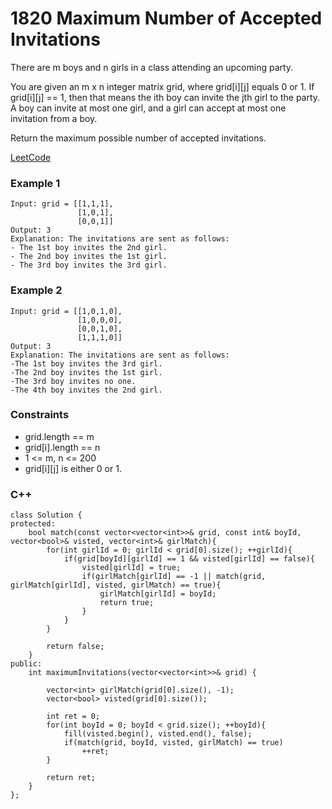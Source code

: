 # 1820 Maximum Number of Accepted Invitations

There are m boys and n girls in a class attending an upcoming party.

You are given an m x n integer matrix grid, where grid[i][j] equals 0 or 1. If grid[i][j] == 1, then that means the ith boy can invite the jth girl to the party. A boy can invite at most one girl, and a girl can accept at most one invitation from a boy.

Return the maximum possible number of accepted invitations.

[LeetCode](https://leetcode.cn/problems/maximum-number-of-accepted-invitations/description/)

### Example 1

```
Input: grid = [[1,1,1],
               [1,0,1],
               [0,0,1]]
Output: 3
Explanation: The invitations are sent as follows:
- The 1st boy invites the 2nd girl.
- The 2nd boy invites the 1st girl.
- The 3rd boy invites the 3rd girl.
```

### Example 2

```
Input: grid = [[1,0,1,0],
               [1,0,0,0],
               [0,0,1,0],
               [1,1,1,0]]
Output: 3
Explanation: The invitations are sent as follows:
-The 1st boy invites the 3rd girl.
-The 2nd boy invites the 1st girl.
-The 3rd boy invites no one.
-The 4th boy invites the 2nd girl.
```



### Constraints

* grid.length == m
* grid[i].length == n
* 1 <= m, n <= 200
* grid[i][j] is either 0 or 1.

### C++ 

```
class Solution {
protected:
    bool match(const vector<vector<int>>& grid, const int& boyId, vector<bool>& visted, vector<int>& girlMatch){
        for(int girlId = 0; girlId < grid[0].size(); ++girlId){
            if(grid[boyId][girlId] == 1 && visted[girlId] == false){
                visted[girlId] = true;
                if(girlMatch[girlId] == -1 || match(grid, girlMatch[girlId], visted, girlMatch) == true){
                    girlMatch[girlId] = boyId;
                    return true;
                }
            }
        }

        return false;
    }
public:
    int maximumInvitations(vector<vector<int>>& grid) {

        vector<int> girlMatch(grid[0].size(), -1);
        vector<bool> visted(grid[0].size());

        int ret = 0;
        for(int boyId = 0; boyId < grid.size(); ++boyId){
            fill(visted.begin(), visted.end(), false);
            if(match(grid, boyId, visted, girlMatch) == true)
                ++ret;
        }

        return ret;        
    }
};
```